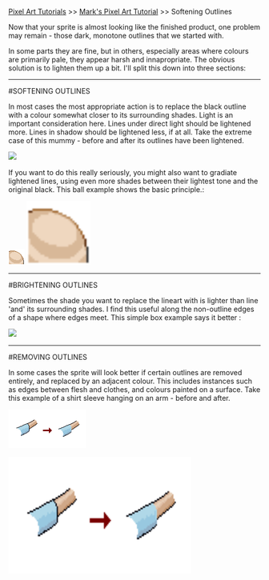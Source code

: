 [Pixel Art Tutorials](tutorials.md) >> [Mark's Pixel Art Tutorial](mark.md) >> Softening Outlines

Now that your sprite is almost looking like the finished product, one problem may remain - those dark, monotone outlines that we started with.

In some parts they are fine, but in others, especially areas where colours are primarily pale, they appear harsh and innapropriate. The obvious solution is to lighten them up a bit.
I'll split this down into three sections:

---

#SOFTENING OUTLINES

In most cases the most appropriate action is to replace the black outline with a colour somewhat closer to its surrounding shades.
Light is an important consideration here. Lines under direct light should be lightened more. Lines in shadow should be lightened less, if at all.
Take the extreme case of this mummy - before and after its outlines have been lightened.

![][mumi]

If you want to do this really seriously, you might also want to gradiate lightened lines, using even more shades between their lightest tone and the original black. This ball example shows the basic principle.:

![][ball] <img src="/pixelart/images/mark_ball.gif" width="128" height="128">

---

#BRIGHTENING OUTLINES

Sometimes the shade you want to replace the lineart with is lighter than line 'and' its surrounding shades. I find this useful along the non-outline edges of a shape where edges meet.
This simple box example says it better :

![][boxedge]

---

#REMOVING OUTLINES

In some cases the sprite will look better if certain outlines are removed entirely, and replaced by an adjacent colour. This includes instances such as edges between flesh and clothes, and colours painted on a surface.
Take this example of a shirt sleeve hanging on an arm - before and after.

![][sleeve]

<img src="/pixelart/images/mark_sleeve.gif" width="365" height="234">

[mumi]: /pixelart/images/mark_mumi.gif
[ball]: /pixelart/images/mark_ball.gif
[boxedge]: /pixelart/images/mark_boxedge.gif
[sleeve]: /pixelart/images/mark_sleeve.gif

